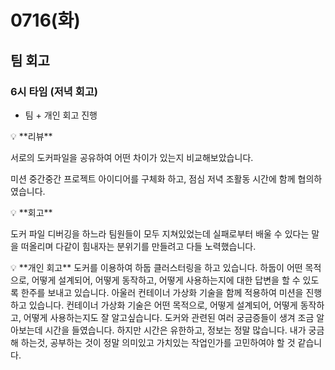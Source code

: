 # 0716(화)
## 팀 회고
### 6시 타임 (저녁 회고)

- 팀 + 개인 회고 진행

<aside>
💡 **리뷰**

</aside>

서로의 도커파일을 공유하여 어떤 차이가 있는지 비교해보았습니다.

미션 중간중간 프로젝트 아이디어를 구체화 하고, 점심 저녁 조활동 시간에 함께 협의하였습니다.

<aside>
💡 **회고**

</aside>

도커 파일 디버깅을 하느라 팀원들이 모두 지쳐있었는데 실패로부터 배울 수 있다는 말을 떠올리며 다같이 힘내자는 분위기를 만들려고 다들 노력했습니다.

<aside>
💡 **개인 회고**
도커를 이용하여 하둡 클러스터링을 하고 있습니다. 하둡이 어떤 목적으로, 어떻게 설계되어, 어떻게 동작하고, 어떻게 사용하는지에 대한 답변을 할 수 있도록 한주를 보내고 있습니다.
아울러 컨테이너 가상화 기술을 함께 적용하여 미션을 진행하고 있습니다. 컨테이너 가상화 기술은 어떤 목적으로, 어떻게 설계되어, 어떻게 동작하고, 어떻게 사용하는지도 잘 알고싶습니다.
도커와 관련된 여러 궁금증들이 생겨 조금 알아보는데 시간을 들였습니다.
하지만 시간은 유한하고, 정보는 정말 많습니다. 내가 궁금해 하는것, 공부하는 것이 정말 의미있고 가치있는 작업인가를 고민하여야 할 것 같습니다.

</aside>